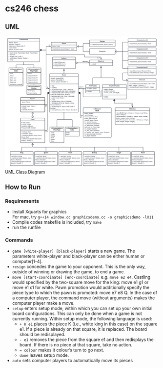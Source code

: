 # cs246 chess

## UML
<div>
  <img alt="UML" src="docs/uml.png" />
    <a href="docs/uml.png">UML Class Diagram</a>
</div>

## How to Run
### Requirements
- Install Xquarts for graphics</br>
For mac, try `g++14 window.cc graphicsdemo.cc -o graphicsdemo -lX11`
- Compile codes
makefile is included, try `make`
- run the runfile

### Commands
- `game [white-player] [black-player]` starts a new game. The parameters white-player and black-player
can be either human or computer[1-4].
- `resign` concedes the game to your opponent. This is the only way, outside of winning or drawing the game, to end a
game.
- `move [start-coordinate] [end-coordinate]` e.g. `move e2 e4`. Castling would specified by the two-square move for the king: move e1 g1 or move e1 c1 for white. Pawn promotion would additionally specify the piece type to which the pawn is promoted: move e7 e8 Q. In the case of a computer player, the command move (without arguments) makes the computer player make a move.
- `setup` enters setup mode, within which you can set up your own initial board configurations. This can only be done when a game is not currently running. Within setup mode, the following language is used:
   + `+ K e1` places the piece K (i.e., white king in this case) on the square e1. If a piece is already on that square, it is replaced. The board should be redisplayed.
   + `- e1` removes the piece from the square e1 and then redisplays the board. If there is no piece at that square, take no action.
   + `= colour` makes it colour’s turn to go next.
   + `done` leaves setup mode.
- `auto` sets computer players to automatically move its pieces
